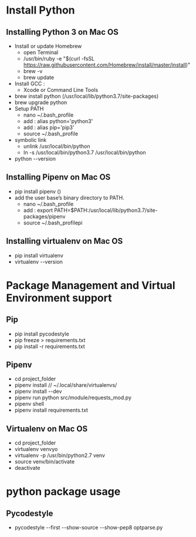 # Install Python

## Installing Python 3 on Mac OS
- Install or update Homebrew
  - open Terminal
  - /usr/bin/ruby -e "$(curl -fsSL https://raw.githubusercontent.com/Homebrew/install/master/install)"
  - brew -v
  - brew update
- Install GCC : 
  - Xcode or Command Line Tools
- brew install python (/usr/local/lib/python3.7/site-packages)
- brew upgrade python
- Setup PATH
  - nano ~/.bash_profile 
  - add : alias python='python3'
  - add : alias pip='pip3'
  - source ~/.bash_profile
- symbolic link
  - unlink /usr/local/bin/python
  - ln -s /usr/local/bin/python3.7 /usr/local/bin/python
- python --version

## Installing Pipenv on Mac OS
- pip install pipenv ()
- add the user base’s binary directory to PATH.
  - nano ~/.bash_profile 
  - add : export PATH=$PATH:/usr/local/lib/python3.7/site-packages/pipenv
  - source ~/.bash_profilepi
  
## Installing virtualenv on Mac OS
- pip install virtualenv
- virtualenv --version


# Package Management and Virtual Environment support

## Pip
- pip install pycodestyle
- pip freeze > requirements.txt
- pip install -r requirements.txt

## Pipenv 
- cd project_folder
- pipenv install // ~/.local/share/virtualenvs/
- pipenv install --dev
- pipenv run python src/module/requests_mod.py
- pipenv shell
- pipenv install requirements.txt

## Virtualenv on Mac OS
- cd project_folder
- virtualenv venvyo
- virtualenv -p /usr/bin/python2.7 venv
- source venv/bin/activate
- deactivate


# python package usage
## Pycodestyle
- pycodestyle --first --show-source --show-pep8 optparse.py
